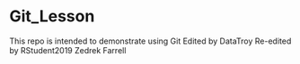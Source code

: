 # Git_Lesson
This repo is intended to demonstrate using Git
Edited by DataTroy
Re-edited by RStudent2019
Zedrek Farrell